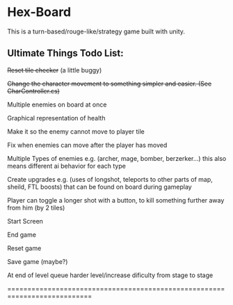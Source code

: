 **Hex-Board**
=============

This is a turn-based/rouge-like/strategy game built with unity.

**Ultimate Things Todo List:**
----------
	
~~Reset tile checker~~ (a little buggy)

~~Change the character movement to something simpler and easier. (See CharController.cs)~~

Multiple enemies on board at once

Graphical representation of health

Make it so the enemy cannot move to player tile

Fix when enemies can move after the player has moved

Multiple Types of enemies e.g. (archer, mage, bomber, berzerker...) this also means different ai behavior for each type

Create upgrades e.g. (uses of longshot, teleports to other parts of map, sheild, FTL boosts) that can be found on board during gameplay

Player can toggle a longer shot with a button, to kill something further away from him (by 2 tiles)

Start Screen

End game

Reset game

Save game (maybe?)

At end of level queue harder level/increase dificulty from stage to stage


===========================================================================

 	 
